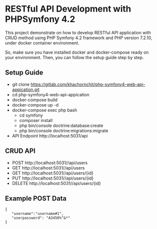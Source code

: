 # RESTful API Development with PHPSymfony 4.2
This project demonstrate on how to develop RESTful API application with CRUD method using PHP Symfony 4.2 framework and PHP version 7.2.10, under docker container environment.

So, make sure you have installed docker and docker-compose ready on your environment. Then, you can follow the setup guide step by step.

## Setup Guide
* git clone https://gitlab.com/khachornchit/php-symfony4-web-api-appication.git
* cd php-symfony4-web-api-appication
* docker-compose build
* docker-compose up -d
* docker-compose exec php bash
	* cd symfony
	* composer install
	* php bin/console doctrine:database:create
	* php bin/console doctrine:migrations:migrate
* API Endpoint http://localhost:5031/api

## CRUD API
* POST http://localhost:5031//api/users
* GET http://localhost:5031//api/users
* GET http://localhost:5031//api/users/{id}
* PUT http://localhost:5031//api/users/{id}
* DELETE http://localhost:5031//api/users/{id}

## Example POST Data
```
{
   "username":"username#1",
   "userpassword": "A3450%^&*"
}
```
